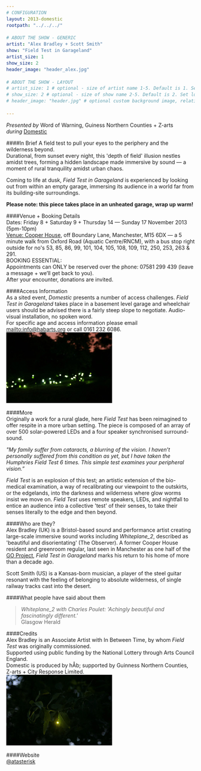 ```yaml
---
# CONFIGURATION
layout: 2013-domestic
rootpath: "../../../"

# ABOUT THE SHOW - GENERIC
artist: "Alex Bradley + Scott Smith"
show: "Field Test in Garageland"
artist_size: 1
show_size: 2
header_image: "header_alex.jpg"

# ABOUT THE SHOW - LAYOUT
# artist_size: 1 # optional - size of artist name 1-5. Default is 1. Set longer names to lower values
# show_size: 2 # optional - size of show name 2-5. Default is 2. Set longer names to lower values
# header_image: "header.jpg" # optional custom background image, relative to current page

---
```

*Presented by* Word of Warning, Guiness Northern Counties + Z-arts       
*during* [Domestic](/current/2013-domestic/index.html)        

####In Brief
A field test to pull your eyes to the periphery and the wilderness beyond.   
Durational, from sunset every night, this 'depth of field' illusion nestles amidst trees, forming a hidden landscape made immersive by sound — a moment of rural tranquility amidst urban chaos.    

Coming to life at dusk, *Field Test in Garageland* is experienced by looking out from within an empty garage, immersing its audience in a world far from its building-site surroundings.    
            
**Please note: this piece takes place in an unheated garage, wrap up warm!**    

####Venue + Booking Details             
Dates: Friday 8 + Saturday 9 + Thursday 14 — Sunday 17 November 2013 (5pm-10pm)         
[Venue: Cooper House](http://bit.ly/1anL5UN), off Boundary Lane, Manchester, M15 6DX — a 5 minute walk from Oxford Road (Aquatic Centre/RNCM), with a bus stop right outside for no's 53, 85, 86, 99, 101, 104, 105, 108, 109, 112, 250, 253, 263 & 291.             
BOOKING ESSENTIAL:             
Appointments can ONLY be reserved over the phone: 07581 299 439 (leave a message + we’ll get back to you).               
After your encounter, donations are invited.                  
             
####Access Information    
As a sited event, *Domestic* presents a number of access challenges.
*Field Test in Garageland* takes place in a basement level garage and wheelchair users should be advised there is a fairly steep slope to negotiate. Audio-visual installation, no spoken word.    
For specific age and access information please email <mailto:info@habarts.org> or call 0161 232 6086.        
![Field Test](alex2.jpg)      
              
####More      
Originally a work for a rural glade, here *Field Test* has been reimagined to offer respite in a more urban setting. The piece is composed of an array of over 500 solar-powered LEDs and a four speaker synchronised surround-sound.    

*"My family suffer from cataracts, a blurring of the vision. I haven’t personally suffered from this condition as yet, but I have taken the Humphries Field Test 6 times. This simple test examines your peripheral vision.”*    

*Field Test* is an explosion of this test; an artistic extension of the bio-medical examination, a way of recalibrating our viewpoint to the outskirts, or the edgelands, into the darkness and wilderness where glow worms insist we move on. *Field Test* uses remote speakers, LEDs, and nightfall to entice an audience into a collective 'test' of their senses, to take their senses literally to the edge and then beyond.    
                  
####Who are they?    
Alex Bradley (UK) is a Bristol-based sound and performance artist creating large-scale immersive sound works including *Whiteplane_2*, described as 'beautiful and disorientating' (The Observer). A former Cooper House resident and greenroom regular, last seen in Manchester as one half of the [GO Project](/archive/2012-autumnwinter/goproject/index.html), *Field Test in Garageland* marks his return to his home of more than a decade ago.   

Scott Smith (US) is a Kansas-born musician, a player of the steel guitar resonant with the feeling of belonging to absolute wilderness, of single railway tracks cast into the desert.   
                  
####What people have said about them       
>*Whiteplane_2 with Charles Poulet: 'Achingly beautiful and fascinatingly different.'*<br> Glasgow Herald         
                     
####Credits        
Alex Bradley is an Associate Artist with In Between Time, by whom *Field Test* was originally commissioned.         
Supported using public funding by the National Lottery through Arts Council England.         
Domestic is produced by hÅb; supported by Guinness Northern Counties, Z-arts + City Response Limited.           
![Field Test](alex1.jpg)     
            
####Website        
[@atasterisk](http://twitter.com/atasterisk)
